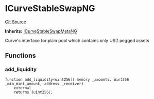 # ICurveStableSwapNG
[Git Source](https://github.com/ubiquity/ubiquity-dollar/blob/386de2abb8d1171ab47c0b149dede7c48631259f/src/dollar/interfaces/ICurveStableSwapNG.sol)

**Inherits:**
[ICurveStableSwapMetaNG](/src/dollar/interfaces/ICurveStableSwapMetaNG.sol/interface.ICurveStableSwapMetaNG.md)

Curve's interface for plain pool which contains only USD pegged assets


## Functions
### add_liquidity


```solidity
function add_liquidity(uint256[] memory _amounts, uint256 _min_mint_amount, address _receiver)
    external
    returns (uint256);
```

